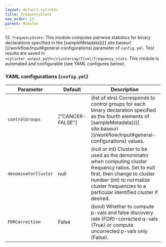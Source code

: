 ```yaml
---
layout: default-cylinter
title: frequencyStats
nav_order: 13
parent: Modules
---
```


13\. `frequencyStats`: This module computes pairwise statistics for binary declarations specified in the [sampleMetadata]({{ site.baseurl }}/workflow/input#general-configurations) parameter of `config.yml`. Test results are saved in `<cylinter_output_path>/clustering/final/frequency_stats`. This module is automated and configurable (see YAML configures below).

### YAML configurations (`config.yml`)

| Parameter | Default | Description |
| --- | --- | --- |
| `controlGroups` | ["CANCER-FALSE"] | (list of strs) Corresponds to control groups for each binary declaration specified as the fourth elements of [sampleMetadata]({{ site.baseurl }}/workflow/input#general-configurations) values. |
|`denominatorCluster` | null | (null or int) Cluster to be used as the denominator when computing cluster frequency ratios. Set to null first, then change to cluster number (int) to normalize cluster frequencies to a particular identified cluster if desired. |
| `FDRCorrection` | False | (bool) Whether to compute p-vals and false discovery rate (FDR)-corrected q-vals (True) or compute uncorrected p-vals only (False). |
